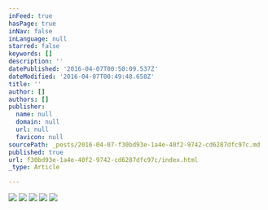 ```yaml
---
inFeed: true
hasPage: true
inNav: false
inLanguage: null
starred: false
keywords: []
description: ''
datePublished: '2016-04-07T00:50:09.537Z'
dateModified: '2016-04-07T00:49:48.658Z'
title: ''
author: []
authors: []
publisher:
  name: null
  domain: null
  url: null
  favicon: null
sourcePath: _posts/2016-04-07-f30bd93e-1a4e-40f2-9742-cd6287dfc97c.md
published: true
url: f30bd93e-1a4e-40f2-9742-cd6287dfc97c/index.html
_type: Article

---
```

![](https://the-grid-user-content.s3-us-west-2.amazonaws.com/90d3027a-5efe-4e43-87f6-ffd0bbc8c18e.jpg)
![](https://the-grid-user-content.s3-us-west-2.amazonaws.com/cdc16007-fb80-494e-9923-f7c693c33bf9.jpg)
![](https://the-grid-user-content.s3-us-west-2.amazonaws.com/fce804f8-5aee-48f7-ab17-2eeba374170c.jpg)
![](https://the-grid-user-content.s3-us-west-2.amazonaws.com/75341ae4-396a-4099-a9f4-f1e9445b78b8.jpg)
![](https://the-grid-user-content.s3-us-west-2.amazonaws.com/2e37aa33-7ab9-4bba-9185-87d64ecd1141.jpg)